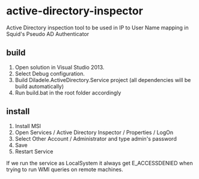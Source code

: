 # active-directory-inspector
Active Directory inspection tool to be used in IP to User Name mapping in Squid's Pseudo AD Authenticator

build
-----

1. Open solution in Visual Studio 2013.
2. Select Debug configuration.
3. Build Diladele.ActiveDirectory.Service project (all dependencies will be build automatically)
4. Run build.bat in the root folder accordingly

install
-------

1. Install MSI
2. Open Services / Active Directory Inspector / Properties / LogOn
3. Select Other Account / Administrator and type admin's password
4. Save
5. Restart Service

If we run the service as LocalSystem it always get E_ACCESSDENIED when trying to run WMI queries
on remote machines.

